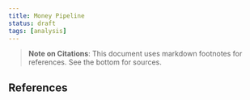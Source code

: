 ```yaml
---
title: Money Pipeline
status: draft
tags: [analysis]
---
```


> **Note on Citations**: This document uses markdown footnotes for references. See the bottom for sources.


## References

[^1]: Source placeholder. Replace with relevant references.